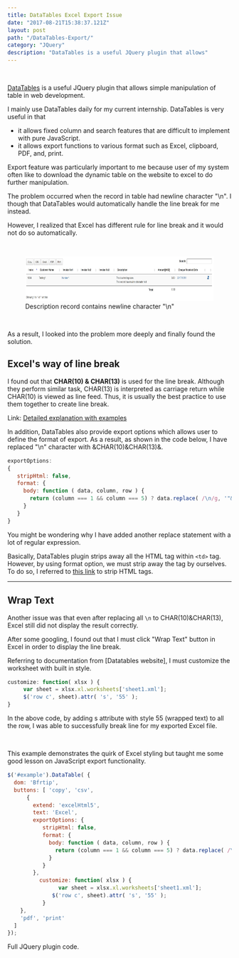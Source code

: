 ```yaml
---
title: DataTables Excel Export Issue
date: "2017-08-21T15:38:37.121Z"
layout: post
path: "/DataTables-Export/"
category: "JQuery"
description: "DataTables is a useful JQuery plugin that allows"
---
```


<br/>

[DataTables](https://m.datatables.net/) is a useful JQuery plugin that allows simple manipulation of table in web development.

I mainly use DataTables daily for my current internship. DataTables is very useful in that

- it allows fixed column and search features that are difficult to implement with pure JavaScript.
- it allows export functions to various format such as Excel, clipboard, PDF, and, print.

Export feature was particularly important to me because user of my system often like to download the dynamic table on the website to excel to do further manipulation.

The problem occurred when the record in table had newline character "\n". I though that DataTables would automatically handle the line break for me instead.

However, I realized that Excel has different rule for line break and it would not do so automatically.

<br/>

<figure class="floatCenter">
	<img style="height: 100px; " src="./DataTables1.jpg" alt="DataTables1">
  <figcaption>Description record contains newline character "\n"</figcaption>
</figure>

<br/>

As a result, I looked into the problem more deeply and finally found the solution.

## Excel's way of line break
I found out that <strong>CHAR(10) & CHAR(13)</strong> is used for the line break. Although they perform similar task, CHAR(13) is interpreted as carriage return while CHAR(10) is viewed as line feed. Thus, it is usually the best practice to use them together to create line break.

Link: [Detailed explanation with examples](https://social.msdn.microsoft.com/Forums/sqlserver/en-US/a87b9fbb-40dc-4a2e-83df-eab150620122/difference-between-char13-and-char10?forum=transactsql)

In addition, DataTables also provide export options which allows user to define the format of export.
As a result, as shown in the code below, I have replaced "\n" character with &CHAR(10)&CHAR(13)&.

```javascript
exportOptions:
{
   stripHtml: false,
   format: {
     body: function ( data, column, row ) {
       return (column === 1 && column === 5) ? data.replace( /\n/g, '"&CHAR(10)&"' ) : data.replace(/(&nbsp;|<([^>]+)>)/ig, "");;
     }
   }
}
```

You might be wondering why I have added another replace statement with a lot of regular expression.

Basically, DataTables plugin strips away all the HTML tag within `<td>` tag. However, by using format option, we must strip away the tag by ourselves.
To do so, I referred to [this link](https://m.datatables.net/forums/discussion/43143/formating-data-when-exporting-to-excel-returns-data-with-html-code) to strip HTML tags.

<hr/>

## Wrap Text
Another issue was that even after replacing all `\n` to CHAR(10)&CHAR(13), Excel still did not display the result correctly.

After some googling, I found out that I must click "Wrap Text" button in Excel in order to display the line break.

Referring to documentation from [Datatables website], I must customize the worksheet with built in style.

```javascript
customize: function( xlsx ) {
	 var sheet = xlsx.xl.worksheets['sheet1.xml'];
	 $('row c', sheet).attr( 's', '55' );
}
```

In the above code, by adding s attribute with style 55 (wrapped text) to all the row, I was able to successfully break line for my exported Excel file.

<br/>

This example demonstrates the quirk of Excel styling but taught me some good lesson on JavaScript export functionality.

```javascript
$('#example').DataTable( {
  dom: 'Bfrtip',
  buttons: [ 'copy', 'csv',
	  {
	    extend: 'excelHtml5',
	    text: 'Excel',
	    exportOptions: {
	       stripHtml: false,
	       format: {
	         body: function ( data, column, row ) {
	           return (column === 1 && column === 5) ? data.replace( /\n/g, '"&CHAR(10)&CHAR(13)&"' ) : data.replace(/(&nbsp;|<([^>]+)>)/ig, "");;
	         }
	       }
	  	},
		  customize: function( xlsx ) {
		   		var sheet = xlsx.xl.worksheets['sheet1.xml'];
		      $('row c', sheet).attr( 's', '55' );
		   }
    },
    'pdf', 'print'
  ]
});
```
Full JQuery plugin code.

<br/>
